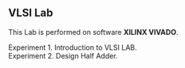## **VLSI Lab**

This Lab is performed on software **XILINX VIVADO**.

Experiment 1. Introduction to VLSI LAB.  
Experiment 2. Design Half Adder.  
